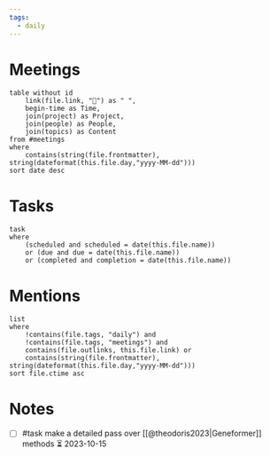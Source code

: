 ```yaml
---
tags:
  - daily
---
```


# Meetings
```dataview
table without id
	link(file.link, "🔗") as " ",
	begin-time as Time,
	join(project) as Project,
	join(people) as People,
	join(topics) as Content
from #meetings 
where
	contains(string(file.frontmatter), string(dateformat(this.file.day,"yyyy-MM-dd")))
sort date desc
```

# Tasks
```dataview
task
where
	(scheduled and scheduled = date(this.file.name))
	or (due and due = date(this.file.name))
	or (completed and completion = date(this.file.name))
```
# Mentions
```dataview
list
where
	!contains(file.tags, "daily") and
	!contains(file.tags, "meetings") and
	contains(file.outlinks, this.file.link) or
	contains(string(file.frontmatter), string(dateformat(this.file.day,"yyyy-MM-dd")))
sort file.ctime asc
```

# Notes

- [ ] #task make a detailed pass over [[@theodoris2023|Geneformer]] methods ⏳ 2023-10-15 
